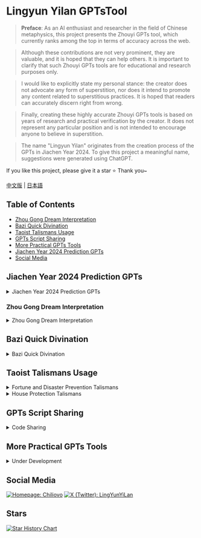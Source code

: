 # Lingyun Yilan GPTsTool

> **Preface**: As an AI enthusiast and researcher in the field of Chinese metaphysics, this project presents the Zhouyi GPTs tool, which currently ranks among the top in terms of accuracy across the web.

> Although these contributions are not very prominent, they are valuable, and it is hoped that they can help others. It is important to clarify that such Zhouyi GPTs tools are for educational and research purposes only.

> I would like to explicitly state my personal stance: the creator does not advocate any form of superstition, nor does it intend to promote any content related to superstitious practices. It is hoped that readers can accurately discern right from wrong.

> Finally, creating these highly accurate Zhouyi GPTs tools is based on years of research and practical verification by the creator. It does not represent any particular position and is not intended to encourage anyone to believe in superstition.

> The name "Lingyun Yilan" originates from the creation process of the GPTs in Jiachen Year 2024. To give this project a meaningful name, suggestions were generated using ChatGPT.

If you like this project, please give it a star ⭐ Thank you~

[中文版](./README.md) | [日本語](./README_Japanese.md)

## Table of Contents
- [Zhou Gong Dream Interpretation](#zhou-gong-dream-interpretation)
- [Bazi Quick Divination](#bazi-quick-divination)
- [Taoist Talismans Usage](#taoist-talismans-usage)
- [GPTs Script Sharing](#gpts-script-sharing)
- [More Practical GPTs Tools](#more-practical-gpts-tools)
- [Jiachen Year 2024 Prediction GPTs](#jiachen-year-2024-prediction-gpts)
- [Social Media](#social-media)

## Jiachen Year 2024 Prediction GPTs
<details>
<summary>Jiachen Year 2024 Prediction GPTs</summary>

#### [Jiachen Year 2024 Prediction GPTs](https://chatgpt.com/g/g-mp3gLcbXr-xiao-liu-ren-ling-yun-yi-lan)

##### Changelog

- 2024-02-20

  Created Jiachen Year 2024 Prediction GPTs Tool

- 2024-02-22

  Added monthly predictions for Jiachen Year 2024

- 2024-02-27

  Added climate change predictions for Jiachen Year 2024

- 2024-02-28

  Added Five Elements preferences for Jiachen Year 2024

- 2024-02-29

  Added Heavenly Stems and Earthly Branches relationship predictions for Jiachen Year 2024

- 2024-10-1

  Closed Jiachen Year 2024 Prediction GPTs Tool

</details>

### Zhou Gong Dream Interpretation
<details>
<summary>Zhou Gong Dream Interpretation</summary>

> There is a Chinese saying: "Officials ask about punishments, the rich ask about disasters, and common people ask about fortune."

> No matter whether you are rich or poor, whether you are an official or a commoner, you cannot avoid the seven disasters and eight hardships.

> Dreams are a psychological activity during sleep; they are neither divine revelations nor out-of-body experiences unrelated to the person. Therefore, only through scientific analysis of dreams can the link between dreams and real life be revealed.

#### [Zhou Gong Dream Interpretation GPTs](https://chatgpt.com/g/g-AYIr58KIj-zhou-gong-jie-meng-ling-yun-yi-lan)

<div align="center">
  <a href="https://github.com/Chiliovo/Lingyun-Yilan/blob/main/Zhou%20Gong's%20Dream%20Interpretation/Demo.mp4?raw=true" download="ZhouGong-Dream-Interpretation.mp4">
    <img src="https://github.com/Chiliovo/Lingyun-Yilan/blob/main/Zhou%20Gong's%20Dream%20Interpretation/Demo.gif?raw=true" alt="The Most Accurate Zhou Gong Dream Interpretation AI GPTs" style="width:80%; border-radius:10px; transition: transform .2s;" onmouseover="this.style.transform='scale(1.05)'" onmouseout="this.style.transform='scale(1)'">
  </a>
  <p><em>Experience the Video Interpretation Now</em></p>
</div>

##### Changelog

- 2024-08-15

  Created Zhou Gong Dream Interpretation GPTs Tool

- 2024-08-16

  Added dream interpretation for characters, love and relationships, marriage, social activities, business activities, daily behaviors, daily details, colors and tastes, psychological activities, mythology, legal activities, military activities, flora, horror events, atmospheric phenomena, mining, natural flames, flying birds, flying insects, aquatic creatures, and land animals

- 2024-08-17

  Added dream interpretation for houses, architecture, and furniture

- 2024-08-18

  Fixed known issues

- 2024-10-2

  Fixed known issues

</details>

## Bazi Quick Divination
<details>
<summary>Bazi Quick Divination</summary>

> In this world, there is no absolute distinction between good and bad people, only those who can enhance one's energy and those who deplete it.

> A person's behavioral patterns can be represented by the Four Pillars (Bazi) model, which means that specific time, space, characters, and actions together determine the final result.

> At the moment of an individual's birth, the energy of the terrestrial magnetic field is infused into their body, thereby influencing their life trajectory to some extent. This is what is meant by fate.

#### [Bazi Quick Divination GPTs](https://chatgpt.com/g/g-80MQmH27m-ba-zi-su-duan-ling-yun-yi-lan)

<div align="center">
  <a href="https://github.com/Chiliovo/Lingyun-Yilan/blob/main/AI%20fortune-telling/freecompress-AI%20fortune-telling.mp4?raw=true" download="AI-fortune-telling.mp4">
    <img src="https://github.com/Chiliovo/Lingyun-Yilan/blob/main/AI%20fortune-telling/AI%20fortune-telling.gif?raw=true" alt="Bazi Quick Divination Demonstration Video" style="width:80%; border-radius:10px;">
  </a>
  <p><em>Experience the Video Interpretation Now</em></p>
</div>

##### Changelog

- 2024-10-1

  Created Bazi Quick Divination GPTs Tool

- 2024-10-3

  Fixed charting issues

- 2024-10-5

  Updated to Version 1.6

- 2024-10-6

  Adjusted charting issues (Recommended to directly upload chart images or provide the Four Pillars: e.g., Renyin Year, Renyin Month, Renyin Day, Renyin Hour, Male)

</details>

## Taoist Talismans Usage

<details>
<summary>Fortune and Disaster Prevention Talismans</summary>

**[Transmitting](https://github.com/Chiliovo)**

</details>

<details>
<summary>House Protection Talismans</summary>

**[Transmitting](https://github.com/Chiliovo)**

</details>

## GPTs Script Sharing

<details>
<summary>Code Sharing</summary>

```jsx
To be shared when the project is completed.
```
</details>

## More Practical GPTs Tools

<details>
<summary>Under Development</summary>

**[More practical Chinese metaphysics GPTs tools are coming soon](https://github.com/Chiliovo)**

</details>

## Social Media
[![Homepage: Chiliovo](https://img.shields.io/badge/GitHub-Chiliovo-green?style=social&logo=github)](https://github.com/Chiliovo)
[![X (Twitter): LingYunYiLan](https://img.shields.io/twitter/follow/LingyunYilan?style=social)](https://twitter.com/LingyunYilan)

## Stars
[![Star History Chart](https://api.star-history.com/svg?repos=LingYunYiLan/GPTsTool&type=Timeline)](https://star-history.com/#LingYunYiLan/GPTsTool&Timeline)

